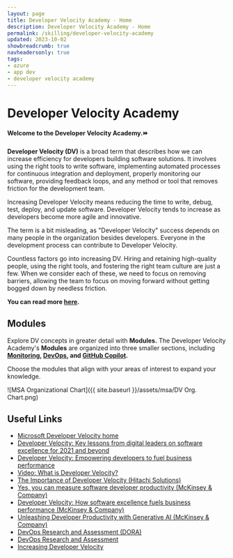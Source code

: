 ```yaml
---
layout: page
title: Developer Velocity Academy - Home
description: Developer Velocity Academy - Home
permalink: /skilling/developer-velocity-academy
updated: 2023-10-02
showbreadcrumb: true
navheadersonly: true
tags:
- azure
- app dev
- developer velocity academy
---
```


# Developer Velocity Academy

#### Welcome to the Developer Velocity Academy.⏩

**Developer Velocity (DV)** is a broad term that describes how we can increase efficiency for developers building software solutions. It involves using the right tools to write software, implementing automated processes for continuous integration and deployment, properly monitoring our software, providing feedback loops, and any method or tool that removes friction for the development team.

Increasing Developer Velocity means reducing the time to write, debug, test, deploy, and update software. Developer Velocity tends to increase as developers become more agile and innovative.

The term is a bit misleading, as "Developer Velocity" success depends on many people in the organization besides developers. Everyone in the development process can contribute to Developer Velocity.

Countless factors go into increasing DV. Hiring and retaining high-quality people, using the right tools, and fostering the right team culture are just a few. When we consider each of these, we need to focus on removing barriers, allowing the team to focus on moving forward without getting bogged down by needless friction.

**You can read more [here](https://davidgiard.com/increasing-developer-velocity).**

## Modules

Explore DV concepts in greater detail with **Modules.** The Developer Velocity Academy's **Modules** are organized into three smaller sections, including **[Monitoring](/PartnerResources/skilling/developer-velocity-academy/monitoring), [DevOps](/PartnerResources/skilling/developer-velocity-academy/devops), and [GitHub Copilot](/PartnerResources/skilling/developer-velocity-academy/github-copilot).**

Choose the modules that align with your areas of interest to expand your knowledge.


![MSA Organizational Chart]({{ site.baseurl }}/assets/msa/DV Org. Chart.png)


## Useful Links

* [Microsoft Developer Velocity home](https://azure.microsoft.com/en-us/solutions/developer-velocity/)
* [Developer Velocity: Key lessons from digital leaders on software excellence for 2021 and beyond](https://azure.microsoft.com/en-us/blog/developer-velocity-key-lessons-from-digital-leaders-on-software-excellence-for-2021-and-beyond/)
* [Developer Velocity: Empowering developers to fuel business performance](https://azure.microsoft.com/en-us/blog/developer-velocity-empowering-developers-to-fuel-business-performance/)
* [Video: What is Developer Velocity?](https://learn.microsoft.com/en-us/shows/azure-videos/what-is-developer-velocity)
* [The Importance of Developer Velocity (Hitachi Solutions)](https://global.hitachi-solutions.com/blog/developer-velocity/)
* [Yes, you can measure software developer productivity (McKinsey & Company)](https://www.mckinsey.com/industries/technology-media-and-telecommunications/our-insights/yes-you-can-measure-software-developer-productivity)
* [Developer Velocity: How software excellence fuels business performance (McKinsey & Company)](https://www.mckinsey.com/industries/technology-media-and-telecommunications/our-insights/developer-velocity-how-software-excellence-fuels-business-performance)
* [Unleashing Developer Productivity with Generative AI (McKinsey & Company)](https://www.mckinsey.com/capabilities/mckinsey-digital/our-insights/unleashing-developer-productivity-with-generative-ai)
* [DevOps Research and Assessment (DORA)](https://dora.dev/)
* [DevOps Research and Assessment](https://medium.com/java-and-beyond/measuring-software-development-efficiency-a-study-of-dora-metrics-fe154ce8e841)
* [Increasing Developer Velocity](https://davidgiard.com/increasing-developer-velocity)
